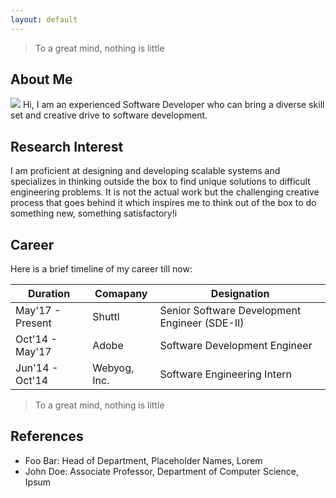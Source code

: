 ```yaml
---
layout: default
---
```


> To a great mind, nothing is little

## About Me

<img class="profile-picture" src="https://media.licdn.com/dms/image/C5603AQE2bR5Dx55jgg/profile-displayphoto-shrink_200_200/0?e=1528387200&v=beta&t=5DzyTt4TzMSEHCb17KZLz16aA8wl1U_yUUn6GZEQaUc">
Hi, I am an experienced Software Developer who can bring a diverse skill set and creative drive to software development.

## Research Interest

I am proficient at designing and developing scalable systems and specializes in thinking outside the box to find unique solutions to difficult engineering problems. It is not the actual work but the challenging creative process that goes behind it which inspires me to think out of the box to do something new, something satisfactory!i

## Career

Here is a brief timeline of my career till now:


Duration | Comapany | Designation
-----|-------|--------
May'17 - Present | Shuttl  | Senior Software Development Engineer (SDE-II)
Oct'14 - May'17 | Adobe | Software Development Engineer
Jun'14 - Oct'14 | Webyog, Inc. | Software Engineering Intern


> To a great mind, nothing is little

## References

* Foo Bar: Head of Department, Placeholder Names, Lorem
* John Doe: Associate Professor, Department of Computer Science, Ipsum
